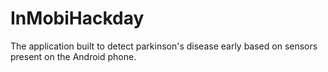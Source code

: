 # InMobiHackday
The application built to detect parkinson's disease early based on sensors present on the Android phone.
